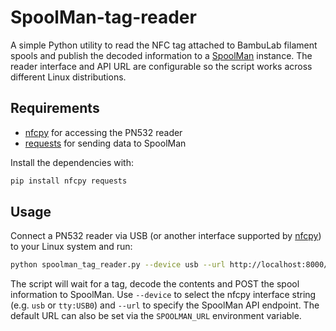 # SpoolMan-tag-reader

A simple Python utility to read the NFC tag attached to BambuLab filament spools and publish the decoded information to a [SpoolMan](https://github.com/Donkie/Spoolman) instance. The reader interface and API URL are configurable so the script works across different Linux distributions.


## Requirements

* [nfcpy](https://nfcpy.readthedocs.io/) for accessing the PN532 reader
* [requests](https://docs.python-requests.org/) for sending data to SpoolMan

Install the dependencies with:

```bash
pip install nfcpy requests
```

## Usage

Connect a PN532 reader via USB (or another interface supported by [nfcpy](https://nfcpy.readthedocs.io/)) to your Linux system and run:

```bash
python spoolman_tag_reader.py --device usb --url http://localhost:8000/api/spools
```

The script will wait for a tag, decode the contents and POST the spool information to SpoolMan. Use `--device` to select the nfcpy interface string (e.g. `usb` or `tty:USB0`) and `--url` to specify the SpoolMan API endpoint. The default URL can also be set via the `SPOOLMAN_URL` environment variable.